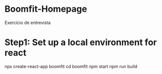 # Boomfit-Homepage
Exercício de entrevista

# Step1: Set up a local environment for react
npx create-react-app boomfit
cd boomfit
npm start
npm run build